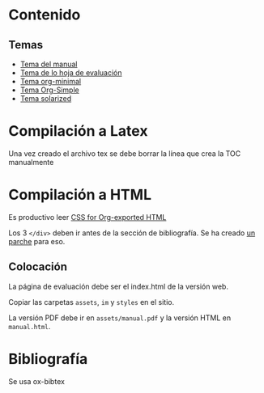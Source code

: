 # Contenido

## Temas

- [Tema del manual](https://github.com/fniessen/org-html-themes)
- [Tema de lo hoja de evaluación](https://github.com/gongzhitaao/orgcss)
- [Tema org-minimal](https://github.com/caffo/org-minimal-html-theme.git)
- [Tema Org-Simple](https://www.btbytes.com/pages/org-simple.html)
- [Tema solarized](https://thomasf.github.io/solarized-css/)

# Compilación a Latex

Una vez creado el archivo tex se debe borrar la línea que crea la TOC manualmente

# Compilación a HTML

Es  productivo leer [CSS for  Org-exported HTML](https://gongzhitaao.org/orgcss/)

Los 3 `</div>` deben ir antes de la sección de bibliografía.  Se ha creado [un parche](html.patch) para eso.

## Colocación

La página de evaluación debe ser el index.html de la versión web.

Copiar las carpetas `assets`, `im` y `styles` en el sitio.

La versión PDF debe ir en `assets/manual.pdf` y la versión HTML en `manual.html`.

# Bibliografía

Se usa ox-bibtex
